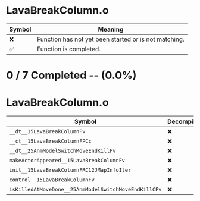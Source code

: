 # LavaBreakColumn.o
| Symbol | Meaning 
| ------------- | ------------- 
| :x: | Function has not yet been started or is not matching. 
| :white_check_mark: | Function is completed. 


# 0 / 7 Completed -- (0.0%)
# LavaBreakColumn.o
| Symbol | Decompiled? |
| ------------- | ------------- |
| `__dt__15LavaBreakColumnFv` | :x: |
| `__ct__15LavaBreakColumnFPCc` | :x: |
| `__dt__25AnmModelSwitchMoveEndKillFv` | :x: |
| `makeActorAppeared__15LavaBreakColumnFv` | :x: |
| `init__15LavaBreakColumnFRC12JMapInfoIter` | :x: |
| `control__15LavaBreakColumnFv` | :x: |
| `isKilledAtMoveDone__25AnmModelSwitchMoveEndKillCFv` | :x: |
